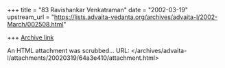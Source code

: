 +++
title = "83 Ravishankar Venkatraman"
date = "2002-03-19"
upstream_url = "https://lists.advaita-vedanta.org/archives/advaita-l/2002-March/002508.html"

+++
[Archive link](https://lists.advaita-vedanta.org/archives/advaita-l/2002-March/002508.html)

An HTML attachment was scrubbed...
URL: </archives/advaita-l/attachments/20020319/64a3e410/attachment.html>
